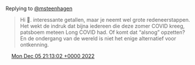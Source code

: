 Replying to [@msteenhagen](https://twitter.com/msteenhagen/status/1599675559356690434)

> Hi 👋\. interessante getallen, maar je neemt wel grote redeneerstappen\. Het wekt de indruk dat bijna iedereen die deze zomer COVID kreeg, patsboem meteen Long COVID had\. Of komt dat “alsnog” opzetten? En de ondergang van de wereld is niet het enige alternatief voor ontkenning\.

<img src="../../media/tweet.ico" width="12" /> [Mon Dec 05 21:13:02 +0000 2022](https://twitter.com/DromerDenker/status/1599874512505696256)
